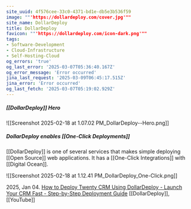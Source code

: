 ```yaml
---
site_uuid: 4f576cee-33c0-4371-bd1e-db5e3b536f59
image: ""'https://dollardeploy.com/cover.jpg'""
site_name: DollarDeploy
title: DollarDeploy
favicon: ""'https://dollardeploy.com/icon-dark.png'""
tags:
- Software-Development
- Cloud-Infrastructure
- Self-Hosting-Cloud
og_errors: 'true'
og_last_error: '2025-03-07T05:36:40.167Z'
og_error_message: 'Error occurred'
jina_last_request: '2025-03-09T06:45:17.515Z'
jina_error: 'Error occurred'
og_last_fetch: '2025-03-07T05:19:02.929Z'
---
```

##### [[DollarDeploy]] Hero
![[Screenshot 2025-02-18 at 1.07.02 PM_DollarDeploy--Hero.png]]

##### DollarDeploy enables [[One-Click Deployments]]
[[DollarDeploy]] is one of several services that makes simple deploying [[Open Source]] web applications. It has a [[One-Click Integrations]] with [[Digital Ocean]].


![[Screenshot 2025-02-18 at 1.12.41 PM_DollarDeploy_One-Click.png]]

2025, Jan 04. [How to Deploy Twenty CRM Using DollarDeploy - Launch Your CRM Fast - Step-by-Step Deployment Guide](https://youtu.be/nYXAqRZgyJo?si=KjCVcQ7GUSHzGMI9) [[DollarDeploy]], [[YouTube]]
